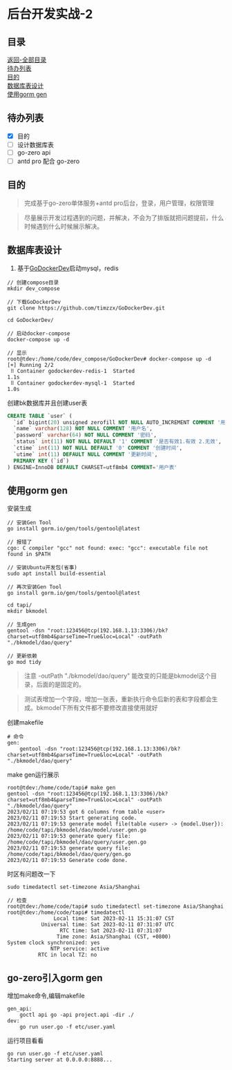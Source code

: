 # 后台开发实战-2

## 目录

[返回-全部目录](../README.md#目录)<br />
[待办列表](#待办列表)<br />
[目的](#目的)<br />
[数据库表设计](#数据库表设计)<br />
[使用gorm gen](#使用gorm-gen)<br />

## 待办列表

- [x] 目的  
- [ ] 设计数据库表
- [ ] go-zero api
- [ ] antd pro 配合 go-zero

## 目的

> 完成基于go-zero单体服务+antd pro后台，登录，用户管理，权限管理

> 尽量展示开发过程遇到的问题，并解决，不会为了排版就把问题提前，什么时候遇到什么时候展示解决。

## 数据库表设计

1. 基于[GoDockerDev](https://github.com/timzzx/GoDockerDev)启动mysql，redis

```
// 创建compose目录
mkdir dev_compose

// 下载GoDockerDev
git clone https://github.com/timzzx/GoDockerDev.git

cd GoDockerDev/

// 启动docker-compose
docker-compose up -d

// 显示
root@tdev:/home/code/dev_compose/GoDockerDev# docker-compose up -d
[+] Running 2/2
 ⠿ Container godockerdev-redis-1  Started                                                    1.1s
 ⠿ Container godockerdev-mysql-1  Started                                                    1.0s
```

创建bk数据库并且创建user表

```sql
CREATE TABLE `user` (
  `id` bigint(20) unsigned zerofill NOT NULL AUTO_INCREMENT COMMENT '用户表主键',
  `name` varchar(128) NOT NULL COMMENT '用户名',
  `password` varchar(64) NOT NULL COMMENT '密码',
  `status` int(11) NOT NULL DEFAULT '1' COMMENT '是否有效1.有效 2.无效',
  `ctime` int(11) NOT NULL DEFAULT '0' COMMENT '创建时间',
  `utime` int(11) DEFAULT NULL COMMENT '更新时间',
  PRIMARY KEY (`id`)
) ENGINE=InnoDB DEFAULT CHARSET=utf8mb4 COMMENT='用户表'
```

## 使用gorm gen

安装生成
```
// 安装Gen Tool
go install gorm.io/gen/tools/gentool@latest

// 报错了
cgo: C compiler "gcc" not found: exec: "gcc": executable file not found in $PATH

// 安装Ubuntu开发包(省事)
sudo apt install build-essential

// 再次安装Gen Tool
go install gorm.io/gen/tools/gentool@latest

cd tapi/
mkdir bkmodel

// 生成gen
gentool -dsn "root:123456@tcp(192.168.1.13:3306)/bk?charset=utf8mb4&parseTime=True&loc=Local" -outPath "./bkmodel/dao/query"

// 更新依赖
go mod tidy

```

> 注意 -outPath "./bkmodel/dao/query" 能改变的只能是bkmodel这个目录，后面的是固定的。

> 测试表增加一个字段，增加一张表，重新执行命令后新的表和字段都会生成。bkmodel下所有文件都不要修改直接使用就好

创建makefile
```
# 命令
gen:
	gentool -dsn "root:123456@tcp(192.168.1.13:3306)/bk?charset=utf8mb4&parseTime=True&loc=Local" -outPath "./bkmodel/dao/query"
```

make gen运行展示
```
root@tdev:/home/code/tapi# make gen
gentool -dsn "root:123456@tcp(192.168.1.13:3306)/bk?charset=utf8mb4&parseTime=True&loc=Local" -outPath "./bkmodel/dao/query"
2023/02/11 07:19:53 got 6 columns from table <user>
2023/02/11 07:19:53 Start generating code.
2023/02/11 07:19:53 generate model file(table <user> -> {model.User}): /home/code/tapi/bkmodel/dao/model/user.gen.go
2023/02/11 07:19:53 generate query file: /home/code/tapi/bkmodel/dao/query/user.gen.go
2023/02/11 07:19:53 generate query file: /home/code/tapi/bkmodel/dao/query/gen.go
2023/02/11 07:19:53 Generate code done.
```

时区有问题改一下
```
sudo timedatectl set-timezone Asia/Shanghai

// 检查
root@tdev:/home/code/tapi# sudo timedatectl set-timezone Asia/Shanghai
root@tdev:/home/code/tapi# timedatectl
               Local time: Sat 2023-02-11 15:31:07 CST
           Universal time: Sat 2023-02-11 07:31:07 UTC
                 RTC time: Sat 2023-02-11 07:31:07
                Time zone: Asia/Shanghai (CST, +0800)
System clock synchronized: yes
              NTP service: active
          RTC in local TZ: no
```

## go-zero引入gorm gen

增加make命令,编辑makefile

```
gen_api:
	goctl api go -api project.api -dir ./
dev:
	go run user.go -f etc/user.yaml
```

运行项目看看
```
go run user.go -f etc/user.yaml
Starting server at 0.0.0.0:8888...
```



